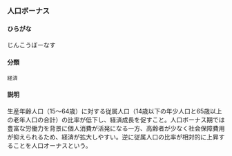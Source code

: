 <div style="display:none;">

## [あ行](securities-terms?id=あ行)
## [か行](securities-terms?id=か行)
## [さ行](securities-terms?id=さ行)

</div>

### 人口ボーナス

#### ひらがな

じんこうぼーなす

#### 分類

`経済`

#### 説明

生産年齢人口（15～64歳）に対する従属人口（14歳以下の年少人口と65歳以上の老年人口の合計）の比率が低下し、経済成長を促すこと。人口ボーナス期では豊富な労働力を背景に個人消費が活発になる一方、高齢者が少なく社会保障費用が抑えられるため、経済が拡大しやすい。逆に従属人口の比率が相対的に上昇することを人口オーナスという。

<div style="display:none;">

## [た行](securities-terms?id=た行)
## [な行](securities-terms?id=な行)
## [は行](securities-terms?id=は行)
## [ま行](securities-terms?id=ま行)
## [や行](securities-terms?id=や行)
## [ら行](securities-terms?id=ら行)
## [わ行](securities-terms?id=わ行)
## [英数字・記号](securities-terms?id=英数字・記号)

</div>

